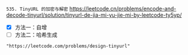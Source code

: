 
`535. TinyURL 的加密与解密` https://leetcode.cn/problems/encode-and-decode-tinyurl/solution/tinyurl-de-jia-mi-yu-jie-mi-by-leetcode-ty5yp/
- [x] 方法一：自增
- [ ] 方法二：哈希生成

```
"https://leetcode.com/problems/design-tinyurl"
```
